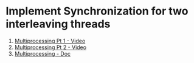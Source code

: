 # Implement Synchronization for two interleaving threads

1. [Multiprocessing Pt 1 - Video](https://www.youtube.com/watch?v=RR4SoktDQAw)
2. [Multiprocessing Pt 2 - Video](https://www.youtube.com/watch?v=itbx_hDX7z8)
3. [Multiprocessing - Doc](https://docs.python.org/2/library/multiprocessing.html)